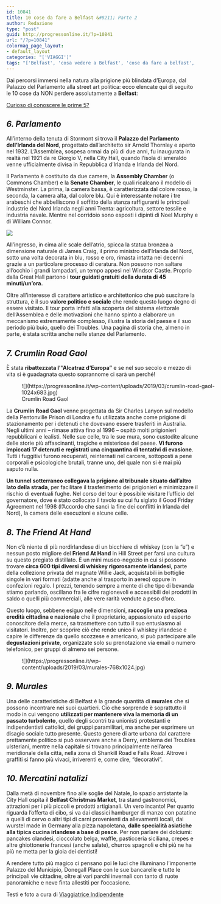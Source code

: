 ```yaml
---
id: 10841
title: 10 cose da fare a Belfast &#8211; Parte 2
author: Redazione
type: "post"
guid: http://progressonline.it/?p=10841
url: "/?p=10841"
colormag_page_layout:
- default_layout
categories: "['VIAGGI']"
tags: "['Belfast', 'cosa vedere a Belfast', 'cose da fare a belfast', 'turismo belfast', 'viaggio belfast']"
---
```


Dai percorsi immersi nella natura alla prigione più blindata d’Europa, dal Palazzo del Parlamento alla street art politica: ecco elencate qui di seguito le 10 cose da NON perdere assolutamente a **Belfast**:

[Curioso di conoscere le prime 5? ](https://progressonline.it/10-cose-da-fare-a-belfast-parte-1/)

## *6. Parlamento*

All’interno della tenuta di Stormont si trova il **Palazzo del Parlamento dell’Irlanda del Nord**, progettato dall’architetto sir Arnold Thornley e aperto nel 1932. L’Assemblea, sospesa ormai da più di due anni, fu inaugurata in realtà nel 1921 da re Giorgio V, nella City Hall, quando l’isola di smeraldo venne ufficialmente divisa in Repubblica d’Irlanda e Irlanda del Nord.

Il Parlamento è costituito da due camere, la **Assembly Chamber** (o Commons Chamber) e la **Senate Chamber**, le quali ricalcano il modello di Westminster. La prima, la camera bassa, è caratterizzata dal colore rosso, la seconda, la camera alta, dal colore blu. Qui è interessante notare i tre arabeschi che abbelliscono il soffitto della stanza raffiguranti le principali industrie del Nord Irlanda negli anni Trenta: agricoltura, settore tessile e industria navale. Mentre nel corridoio sono esposti i dipinti di Noel Murphy e di William Connor.

![](https://progressonline.it/wp-content/uploads/2019/03/senate-chamber-1024x768.jpg)

All’ingresso, in cima alle scale dell’atrio, spicca la statua bronzea a dimensione naturale di James Craig, il primo ministro dell’Irlanda del Nord, sotto una volta decorata in blu, rosso e oro, rimasta intatta nei decenni grazie a un particolare processo di ceratura. Non possono non saltare all’occhio i grandi lampadari, un tempo appesi nel Windsor Castle. Proprio dalla Great Hall partono i **tour guidati gratuiti della durata di 45 minuti/un’ora.**

Oltre all’interesse di carattere artistico e architettonico che può suscitare la struttura, è il suo **valore politico e sociale** che rende questo luogo degno di essere visitato. Il tour porta infatti alla scoperta del sistema elettorale dell’Assemblea e delle motivazioni che hanno spinto a elaborare un meccanismo estremamente complesso, illustra la storia del paese e il suo periodo più buio, quello dei Troubles. Una pagina di storia che, almeno in parte, è stata scritta anche nelle stanze del Parlamento.

## *7. Crumlin Road Gaol*

È stata **ribattezzata l'”Alcatraz d’Europa”** e se nel suo secolo e mezzo di vita si è guadagnata questo soprannome ci sarà un perché!

<figure aria-describedby="caption-attachment-10836" class="wp-caption alignright" id="attachment_10836" style="width: 531px">![](https://progressonline.it/wp-content/uploads/2019/03/crumlin-road-gaol-1024x683.jpg)<figcaption class="wp-caption-text" id="caption-attachment-10836">Crumlin Road Gaol</figcaption></figure>

La **Crumlin Road Gaol** venne progettata da Sir Charles Lanyon sul modello della Pentonville Prison di Londra e fu utilizzata anche come prigione di stazionamento per i detenuti che dovevano essere trasferiti in Australia. Negli ultimi anni – rimase attiva fino al 1996 – ospitò molti prigionieri repubblicani e lealisti. Nelle sue celle, tra le sue mura, sono custodite alcune delle storie più affascinanti, tragiche e misteriose del paese. **Vi furono impiccati 17 detenuti e registrati una cinquantina di tentativi di evasione**. Tutti i fuggitivi furono recuperati, reinternati nel carcere, sottoposti a pene corporali e psicologiche brutali, tranne uno, del quale non si è mai più saputo nulla.

**Un tunnel sotterraneo collegava la prigione al tribunale situato dall’altro lato della strada**, per facilitare il trasferimento dei prigionieri e minimizzare il rischio di eventuali fughe. Nel corso del tour è possibile visitare l’ufficio del governatore, dove è stato collocato il tavolo su cui fu siglato il Good Friday Agreement nel 1998 (l’Accordo che sancì la fine dei conflitti in Irlanda del Nord), la camera delle esecuzioni e alcune celle.

## *8. The Friend At Hand* 

Non c’è niente di più nordirlandese di un bicchiere di whiskey (con la “e”) e nessun posto migliore del **Friend At Hand** in Hill Street per farsi una cultura su questo pregiato distillato. È un mini museo-negozio in cui si possono trovare **circa 600 tipi diversi di whiskey rigorosamente irlandesi**, parte della collezione privata del magnate Willie Jack, acquistabili in bottiglie singole in vari formati (adatte anche al trasporto in aereo) oppure in confezioni regalo. I prezzi, tenendo sempre a mente di che tipo di bevanda stiamo parlando, oscillano fra le cifre ragionevoli e accessibili dei prodotti in saldo o quelli più commerciali, alle vere rarità vendute a peso d’oro.

Questo luogo, sebbene esiguo nelle dimensioni, **raccoglie una preziosa eredità cittadina e nazionale** che il proprietario, appassionato ed esperto conoscitore della merce, sa trasmettere con tutto il suo entusiasmo ai visitatori. Inoltre, per scoprire ciò che rende unico il whiskey irlandese e capire le differenze da quello scozzese e americano, si può partecipare alle **degustazioni private**, organizzate solo su prenotazione via email o numero telefonico, per gruppi di almeno sei persone.

<figure aria-describedby="caption-attachment-10838" class="wp-caption alignleft" id="attachment_10838" style="width: 370px">![](https://progressonline.it/wp-content/uploads/2019/03/murales-768x1024.jpg)<figcaption class="wp-caption-text" id="caption-attachment-10838"> </figcaption></figure>

## *9. Murales*

Una delle caratteristiche di Belfast è la grande quantità di **murales** che si possono incontrare nei suoi quartieri. Ciò che sorprende è soprattutto il modo in cui vengono **utilizzati per mantenere viva la memoria di un passato turbolento**, quello degli scontri tra unionisti protestanti e indipendentisti cattolici, dei gruppi paramilitari, ma anche per esprimere un disagio sociale tutto presente. Questo genere di arte urbana dal carattere prettamente politico si può osservare anche a Derry, emblema dei Troubles ulsteriani, mentre nella capitale si trovano principalmente nell’area meridionale della città, nella zona di Shankill Road e Falls Road. Altrove i graffiti si fanno più vivaci, irriverenti e, come dire, “decorativi”.

## *10. Mercatini natalizi*

Dalla metà di novembre fino alle soglie del Natale, lo spazio antistante la City Hall ospita il **Belfast Christmas Market**, tra stand gastronomici, attrazioni per i più piccoli e prodotti artigianali. Un vero incanto! Per quanto riguarda l’offerta di cibo, si va dai classici hamburger di manzo con patatine a quelli di cervo o altri tipi di carni provenienti da allevamenti locali, dai wurstel made in Germany alla pizza napoletana, **dalle specialità asiatiche alla tipica cucina irlandese a base di pesce**. Per non parlare dei dolciumi: pancakes olandesi, cioccolato belga, waffle, pasticceria siciliana, crepes e altre ghiottonerie francesi (anche salate), churros spagnoli e chi più ne ha più ne metta per la gioia dei dentisti!

A rendere tutto più magico ci pensano poi le luci che illuminano l’imponente Palazzo del Municipio, Donegall Place con le sue bancarelle e tutte le principali vie cittadine, oltre ai vari parchi invernali con tanto di ruote panoramiche e neve finta allestiti per l’occasione.

Testi e foto a cura di [Viaggiatrice Indipendente](https://viaggiatriceindipendente.com/)